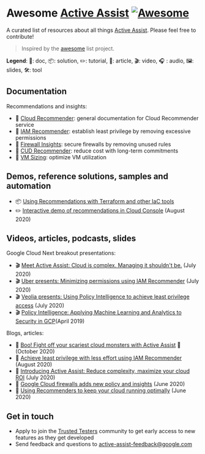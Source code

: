 # Awesome [Active Assist](https://cloud.google.com/solutions/active-assist/) [![Awesome](https://awesome.re/badge.svg)](https://awesome.re)

A curated list of resources about all things [Active Assist](https://cloud.google.com/solutions/active-assist/). Please feel free to contribute!

> Inspired by the [awesome](https://github.com/sindresorhus/awesome) list project.

**Legend**: 📙: doc, 📦: solution, ✏️: tutorial, 📰: article, 🎬: video, :headphones: : audio, 🖼️: slides, 🛠️: tool

## Documentation

Recommendations and insights:
* 📙 [Cloud Recommender](https://cloud.google.com/recommender/docs): general documentation for Cloud Recommender service
* 📙 [IAM Recommender](https://cloud.google.com/iam/docs/recommender-overview): establish least privilege by removing excessive permissions
* 📙 [Firewall Insights](https://cloud.google.com/network-intelligence-center/docs/firewall-insights/how-to/using-firewall-insights): secure firewalls by removing unused rules
* 📙 [CUD Recommender](https://cloud.google.com/billing/docs/how-to/cud-analysis-resource-based#understanding_commitment_recommendations): reduce cost with long-term commitments
* 📙 [VM Sizing](https://cloud.google.com/compute/docs/instances/apply-sizing-recommendations-for-instances): optimize VM utilization

## Demos, reference solutions, samples and automation

* 📦 [Using Recommendations with Terraform and other IaC tools](https://cloud.google.com/recommender/docs/tutorial-iac)
* ✏️ [Interactive demo of recommendations in Cloud Console](https://showcase.withgoogle.com/active-assist) (August 2020)

## Videos, articles, podcasts, slides

Google Cloud Next breakout presentations:
* 🎬 [Meet Active Assist: Cloud is complex. Managing it shouldn't be.](https://www.youtube.com/watch?v=A2tvDIfevos) (July 2020)
* 🎬 [Uber presents: Minimizing permissions using IAM Recommender](https://www.youtube.com/watch?v=0MUaNoyGgNw) (July 2020)
* 🎬 [Veolia presents: Using Policy Intelligence to achieve least privilege access](https://youtu.be/LYUVnvRovIM) (July 2020)
* 🎬 [Policy Intelligence: Applying Machine Learning and Analytics to Security in GCP](https://www.youtube.com/watch?v=F45e9Nle0oU)(April 2019)

Blogs, articles:
* 📰 [Boo! Fight off your scariest cloud monsters with Active Assist](https://cloud.google.com/blog/products/management-tools/optimize-google-cloud-resources-with-active-assist) 🙂 (October 2020)
* 📰 [Achieve least privilege with less effort using IAM Recommender](https://cloud.google.com/blog/products/identity-security/achieve-least-privilege-with-less-effort-using-iam-recommender) (August 2020)
* 📰 [Introducing Active Assist: Reduce complexity, maximize your cloud ROI](https://cloud.google.com/blog/products/management-tools/active-assist-comes-to-google-cloud) (July 2020)
* 📰 [Google Cloud firewalls adds new policy and insights](https://cloud.google.com/blog/products/identity-security/new-google-cloud-firewall-features) (June 2020)
* 📰 [Using Recommenders to keep your cloud running optimally](https://cloud.google.com/blog/products/management-tools/using-recommenders-keep-your-cloud-running-optimally) (June 2020)

## Get in touch

* Apply to join the [Trusted Testers](https://forms.gle/ymANQw4gCUZr4zHbA) community to get early access to new features as they get developed
* Send feedback and questions to active-assist-feedback@google.com
